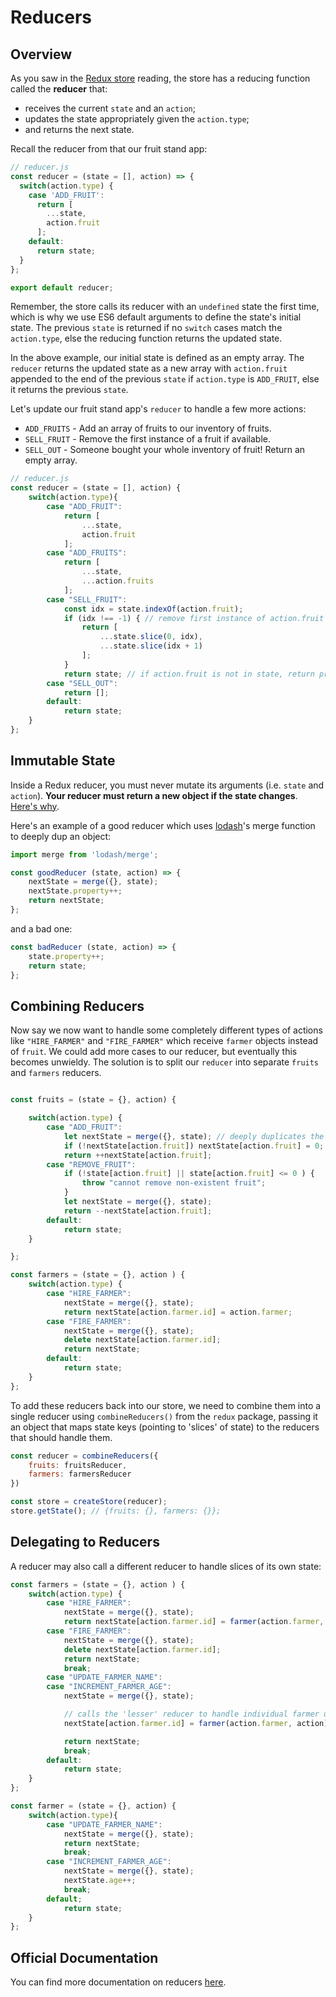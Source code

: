 # Reducers

## Overview

As you saw in the [Redux store][store] reading, the store has a reducing
function called the **reducer** that:
+ receives the current `state` and an `action`;
+ updates the state appropriately given the `action.type`;
+ and returns the next state.

Recall the reducer from that our fruit stand app:
```js
// reducer.js
const reducer = (state = [], action) => {
  switch(action.type) {
    case 'ADD_FRUIT':
      return [
        ...state,
        action.fruit
      ];
    default:
      return state;
  }
};

export default reducer;
```

Remember, the store calls its reducer with an `undefined` state the first time,
which is why we use ES6 default arguments to define the state's initial state.
The previous `state` is returned if no `switch` cases match the `action.type`,
else the reducing function returns the updated state.

In the above example, our initial state is defined as an empty array. The
`reducer` returns the updated state as a new array with `action.fruit` appended
to the end of the previous `state` if `action.type` is `ADD_FRUIT`, else it
returns the previous `state`.

Let's update our fruit stand app's `reducer` to handle a few more actions:
+ `ADD_FRUITS` - Add an array of fruits to our inventory of fruits.
+ `SELL_FRUIT` - Remove the first instance of a fruit if available.
+ `SELL_OUT` - Someone bought your whole inventory of fruit! Return an empty array.

```js
// reducer.js
const reducer = (state = [], action) {
	switch(action.type){
		case "ADD_FRUIT":
			return [
				...state,
				action.fruit
			];
		case "ADD_FRUITS":
			return [
				...state,
				...action.fruits
			];
		case "SELL_FRUIT":
			const idx = state.indexOf(action.fruit);
			if (idx !== -1) { // remove first instance of action.fruit
				return [
					...state.slice(0, idx),
					...state.slice(idx + 1)
				];
			}
			return state; // if action.fruit is not in state, return previous state
		case "SELL_OUT":
			return [];
		default:
			return state;
	}
};
```

## Immutable State

Inside a Redux reducer, you must never mutate its arguments (i.e. `state` and `action`). **Your reducer must return a new object if the state changes**. [Here's why][why-immutable].

Here's an example of a good reducer which uses [lodash][lodash-reading]'s merge function to deeply dup an object:
```js
import merge from 'lodash/merge';

const goodReducer (state, action) => {
	nextState = merge({}, state);
	nextState.property++;
	return nextState;
};
```

and a bad one:
```js
const badReducer (state, action) => {
	state.property++;
	return state;
};
```

[lodash-reading]:./lodash.md

## Combining Reducers

Now say we now want to handle some completely different types of actions like
`"HIRE_FARMER"` and `"FIRE_FARMER"` which receive `farmer` objects instead of
`fruit`. We could add more cases to our reducer, but eventually this becomes
unwieldy. The solution is to split our `reducer` into separate `fruits` and
`farmers` reducers.

```js

const fruits = (state = {}, action) {

	switch(action.type) {
		case "ADD_FRUIT":
			let nextState = merge({}, state); // deeply duplicates the state
			if (!nextState[action.fruit]) nextState[action.fruit] = 0;
			return ++nextState[action.fruit];
		case "REMOVE_FRUIT":
			if (!state[action.fruit] || state[action.fruit] <= 0 ) {
				throw "cannot remove non-existent fruit";
			}
			let nextState = merge({}, state);
			return --nextState[action.fruit];
		default:
			return state;
	}

};

const farmers = (state = {}, action ) {
	switch(action.type) {
		case "HIRE_FARMER":
			nextState = merge({}, state);
			return nextState[action.farmer.id] = action.farmer;
		case "FIRE_FARMER":
			nextState = merge({}, state);
			delete nextState[action.farmer.id];
			return nextState;
		default:
			return state;
	}
};

```

To add these reducers back into our store, we need to combine them into a single
reducer using `combineReducers()` from the `redux` package, passing it an object
that maps state keys (pointing to 'slices' of state) to the reducers that
should handle them.

```js
const reducer = combineReducers({
	fruits: fruitsReducer,
	farmers: farmersReducer
})

const store = createStore(reducer);
store.getState(); // {fruits: {}, farmers: {}};
```

## Delegating to Reducers

A reducer may also call a different reducer to handle slices of its own state:

```js
const farmers = (state = {}, action ) {
	switch(action.type) {
		case "HIRE_FARMER":
			nextState = merge({}, state);
			return nextState[action.farmer.id] = farmer(action.farmer, action);
		case "FIRE_FARMER":
			nextState = merge({}, state);
			delete nextState[action.farmer.id];
			return nextState;
			break;
		case "UPDATE_FARMER_NAME":
		case "INCREMENT_FARMER_AGE":
			nextState = merge({}, state);

			// calls the 'lesser' reducer to handle individual farmer updates
			nextState[action.farmer.id] = farmer(action.farmer, action);

			return nextState;
			break;
		default:
			return state;
	}
};

const farmer = (state = {}, action) {
	switch(action.type){
		case "UPDATE_FARMER_NAME":
			nextState = merge({}, state);
			return nextState;
			break;		
		case "INCREMENT_FARMER_AGE":
			nextState = merge({}, state);
			nextState.age++;
			break;
		default;
			return state;
	}
};

```

## Official Documentation

You can find more documentation on reducers [here][redux-js].

[redux-js]: http://redux.js.org/docs/basics/Reducers.html
[why-immutable]: https://github.com/reactjs/redux/issues/758
[store]: store.md
